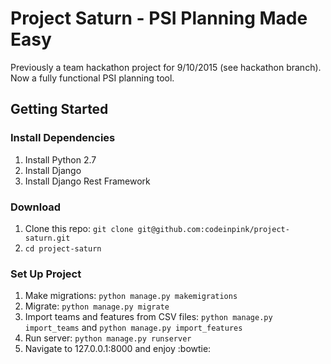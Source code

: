 # Project Saturn - PSI Planning Made Easy

Previously a team hackathon project for 9/10/2015 (see hackathon branch).  Now a fully functional PSI planning tool.

## Getting Started
### Install Dependencies
1. Install Python 2.7
2. Install Django
3. Install Django Rest Framework

### Download
1. Clone this repo: ```git clone git@github.com:codeinpink/project-saturn.git```
2. ```cd project-saturn```
 
### Set Up Project
1. Make migrations: ```python manage.py makemigrations```
2. Migrate: ```python manage.py migrate```
3. Import teams and features from CSV files: ```python manage.py import_teams``` and ```python manage.py import_features```
4. Run server: ```python manage.py runserver```
5. Navigate to 127.0.0.1:8000 and enjoy :bowtie:
